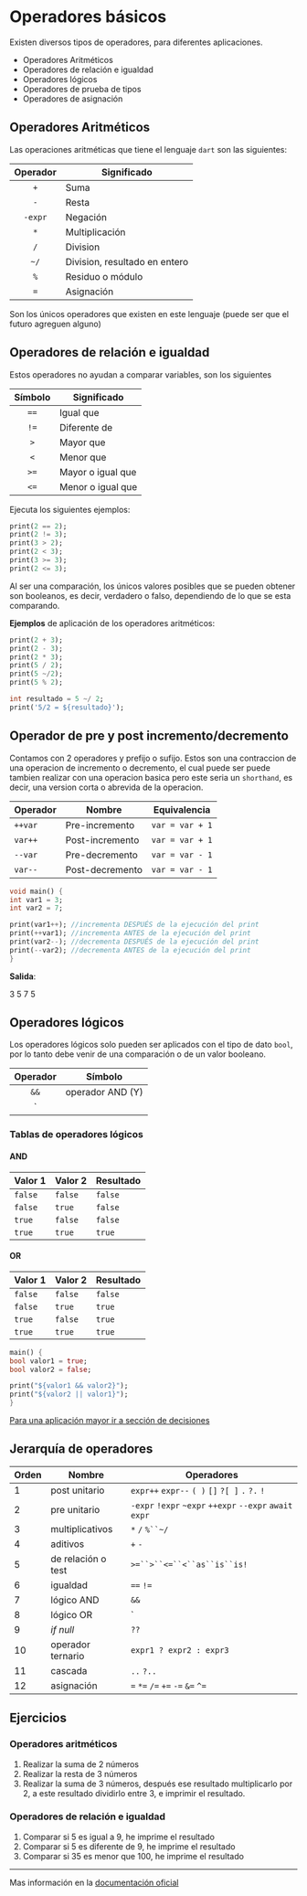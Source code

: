 
# Operadores básicos

Existen diversos tipos de operadores, para diferentes aplicaciones.

- Operadores Aritméticos
- Operadores de relación e igualdad
- Operadores lógicos
- Operadores de prueba de tipos
- Operadores de asignación

## Operadores Aritméticos

Las operaciones aritméticas que tiene el lenguaje `dart` son las siguientes:

| Operador | Significado |
| :------: | ----------------------------- |
|`+` | Suma|
|`-` | Resta |
| `-expr`| Negación |
|`*` | Multiplicación |
|`/` | Division |
|`~/`| Division, resultado en entero |
|`%` | Residuo o módulo|
|`=` | Asignación|

Son los únicos operadores que existen en este lenguaje (puede ser que el futuro agreguen alguno)

## Operadores de relación e igualdad

Estos operadores no ayudan a comparar variables, son los siguientes

| Símbolo | Significado |
| :-----: | ----------------- |
|`==`| Igual que|
|`!=`| Diferente de|
|`>`| Mayor que|
|`<`| Menor que|
|`>=`| Mayor o igual que |
|`<=`| Menor o igual que |

Ejecuta los siguientes ejemplos:

```dart
print(2 == 2);
print(2 != 3);
print(3 > 2);
print(2 < 3);
print(3 >= 3);
print(2 <= 3);
```

Al ser una comparación, los únicos valores posibles que se pueden obtener son booleanos, es decir, verdadero o falso, dependiendo de lo que se esta comparando.

**Ejemplos** de aplicación de los operadores aritméticos:

```dart
print(2 + 3);
print(2 - 3);
print(2 * 3);
print(5 / 2);
print(5 ~/2);
print(5 % 2);

int resultado = 5 ~/ 2;
print('5/2 = ${resultado}');
```

## Operador de pre y post incremento/decremento

Contamos con 2 operadores y prefijo o sufijo. Estos son una contraccion de una operacion de incremento o decremento, el cual puede ser puede tambien realizar con una operacion basica pero este seria un `shorthand`, es decir, una version corta o abrevida de la operacion.

|Operador|Nombre|Equivalencia|
|---|---|---|
|`++var`|Pre-incremento|`var = var + 1`|
|`var++`|Post-incremento|`var = var + 1`|
|`--var`|Pre-decremento|`var = var - 1`|
|`var--`|Post-decremento|`var = var - 1`|

```dart
void main() {
int var1 = 3;
int var2 = 7;

print(var1++); //incrementa DESPUÉS de la ejecución del print
print(++var1); //incrementa ANTES de la ejecución del print
print(var2--); //decrementa DESPUÉS de la ejecución del print
print(--var2); //decrementa ANTES de la ejecución del print
}
```

**Salida**:

 3
 5
 7
 5

## Operadores lógicos

Los operadores lógicos solo pueden ser aplicados con el tipo de dato `bool`, por lo tanto debe venir de una comparación o de un valor booleano.

| Operador | Símbolo |
| :------: | ---------------- |
|`&&`| operador AND (Y) |
|`||`| operador OR (O)|

### Tablas de operadores lógicos

#### AND

|Valor 1| Valor 2| Resultado|
|---|---|---|
|`false`|`false`|`false`|
|`false`|`true`|`false`|
|`true`|`false`|`false`|
|`true`|`true`|`true`|

#### OR

|Valor 1| Valor 2| Resultado|
|---|---|---|
|`false`|`false`|`false`|
|`false`|`true`|`true`|
|`true`|`false`|`true`|
|`true`|`true`|`true`|

```dart
main() {
bool valor1 = true;
bool valor2 = false;

print("${valor1 && valor2}");
print("${valor2 || valor1}");
}

```

[Para una aplicación mayor ir a sección de decisiones](./6.decisiones.md#operadores-lógicos)

## Jerarquía de operadores

|Orden|Nombre|Operadores|
|---|---|---|
|1|post unitario|`expr++` `expr--` `( )` `[]` `?[ ]` `.` `?.` `!`|
|2|pre unitario|`-expr` `!expr` `~expr` `++expr` `--expr` `await expr`|
|3|multiplicativos|`*` `/` `%``~/`|
|4|aditivos|`+` `-`|
|5|de relación o test|`>=``>``<=``<``as``is``is!`|
|6|igualdad|`==` `!=`|
|7|lógico AND|`&&`|
|8|lógico OR|`||`|
|9|*if null*|`??`|
|10|operador ternario|`expr1 ? expr2 : expr3`|
|11|cascada|`..` `?..`|
|12|asignación|`=` `*=` `/=` `+=` `-=` `&=` `^=` |

## Ejercicios

### Operadores aritméticos

1. Realizar la suma de 2 números
2. Realizar la resta de 3 números
3. Realizar la suma de 3 números, después ese resultado multiplicarlo por 2, a este resultado dividirlo entre 3, e imprimir el resultado.

### Operadores de relación e igualdad

1. Comparar si 5 es igual a 9, he imprime el resultado
2. Comparar si 5 es diferente de 9, he imprime el resultado
3. Comparar si 35 es menor que 100, he imprime el resultado

---

Mas información en la [documentación oficial](https://dart.dev/language/operators)
